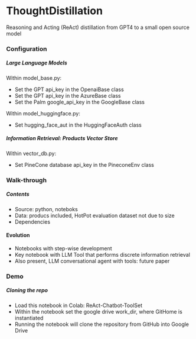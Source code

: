 # ThoughtDistillation
Reasoning and Acting (ReAct) distillation from GPT4 to a small open source model


### Configuration

##### Large Language Models

Within model_base.py:
- Set the GPT api_key in the OpenaiBase class
- Set the GPT api_key in the AzureBase class
- Set the Palm google_api_key in the GoogleBase class 

Within model_huggingface.py:
- Set hugging_face_aut in the HuggingFaceAuth class

##### Information Retrieval: Products Vector Store

Within vector_db.py:
- Set PineCone database api_key in the PineconeEnv class


### Walk-through

##### Contents
- Source: python, noteboks
- Data: producs included, HotPot evaluation dataset not due to size
- Dependencies

#### Evolution
- Notebooks with step-wise development 
- Key notebook with LLM Tool that performs discrete information retrieval
- Also present, LLM conversational agent with tools: future paper

### Demo 

##### Cloning the repo

- Load this notebook in Colab: ReAct-Chatbot-ToolSet
- Within the notebook set the google drive work_dir, where GitHome is instantiated
- Running the notebook will clone the repository from GitHub into Google Drive
